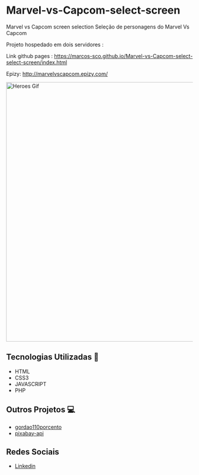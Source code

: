 # Marvel-vs-Capcom-select-screen
Marvel vs Capcom screen selection 
Seleção de personagens do Marvel Vs Capcom

Projeto hospedado em dois servidores : 

Link github pages : https://marcos-sco.github.io/Marvel-vs-Capcom-select-select-screen/index.html

Epizy: http://marvelvscapcom.epizy.com/
 

<p align="left">
  <a href='http://marvelvscapcom.epizy.com/'>
  <img src="https://raw.githubusercontent.com/Marcos-SCO/Marvel-vs-Capcom-select-select-screen/development/img/heroes.gif" width="700" title="Heroes Gif">
  <!-- <img src="https://github.com/Marcos-SCO/Marvel-vs-Capcom-select-select-screen/blob/master/img/heroes.gif?raw=true" width="700" title="Heroes Gif"> -->
  </a>
</p>

## Tecnologias Utilizadas 🚀

- HTML
- CSS3
- JAVASCRIPT
- PHP

## Outros Projetos 💻

- [gordao110porcento](https://github.com/Marcos-SCO/gordao110porcento)
- [pixabay-api](https://github.com/Marcos-SCO/pixabay-api)

## Redes Sociais

- [Linkedin](https://www.linkedin.com/in/marcos-dos-santos-carvalho-67a51715a/)
